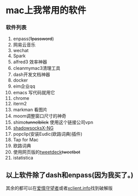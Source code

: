 # mac上我常用的软件
### 软件列表
1. enpass(~~1password~~)
2. 网易云音乐
3. wechat 
4. Spark
5. alfred3 效率神器
6. cleanmymac3清理工具
7. dash开发文档神器
8. docker
9. eim企业qq
10. emacs 写代码就用它
11. chrome
12. iterm2
13. markman 看图片
14. moom调整窗口尺寸的神奇
15. shimo~~tunnelblick~~ 使用这个链接公司vpn
16. [shadowsocksX-NG](https://github.com/shadowsocks/ShadowsocksX-NG)
17. popclip(安装Eudic(欧路词典)插件)
18. Tap for Mac
19. 欧路词典
20. 使用网页版的[tweetdeck](https://tweetdeck.twitter.com/)~~tweetbot~~
21. istatistica

## 以上软件除了dash和enpass(**因为我买了**。)
其余的都可以在[爱情守望者](http://www.waitsun.com/)或者[xclient.info](http://xclient.info)找到破解版
